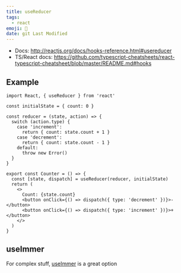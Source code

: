 ```yaml
---
title: useReducer
tags:
  - react
emoji: 🎣
date: git Last Modified
---
```


- Docs: http://reactjs.org/docs/hooks-reference.html#usereducer
- TS/React docs: https://github.com/typescript-cheatsheets/react-typescript-cheatsheet/blob/master/README.md#hooks

## Example

```tsx
import React, { useReducer } from 'react'

const initialState = { count: 0 }

const reducer = (state, action) => {
  switch (action.type) {
    case 'increment':
      return { count: state.count + 1 }
    case 'decrement':
      return { count: state.count - 1 }
    default:
      throw new Error()
  }
}

export const Counter = () => {
  const [state, dispatch] = useReducer(reducer, initialState)
  return (
    <>
      Count: {state.count}
      <button onClick={() => dispatch({ type: 'decrement' })}>-</button>
      <button onClick={() => dispatch({ type: 'increment' })}>+</button>
    </>
  )
}
```

## useImmer

For complex stuff, [useImmer](https://github.com/immerjs/use-immer) is a great option
